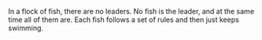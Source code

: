 


In a flock of fish, there are no leaders. No fish is the leader, and at the same time all of them are. Each fish follows a set of rules and then just keeps swimming. 